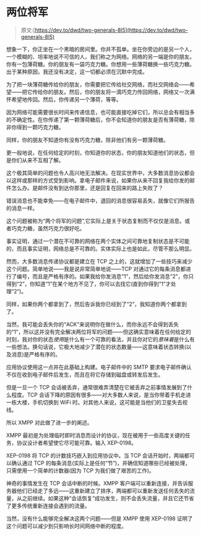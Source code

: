 # 两位将军

> 原文:[https://dev.to/dwd/two-generals-8l5](https://dev.to/dwd/two-generals-8l5)

想象一下，你正坐在一个黑暗的房间里。你并不孤单。坐在你旁边的是另一个人，一个模糊的、坦率地说不可信的人，我们称之为网络。网络的另一端是你的朋友。你有一包薄荷糖。你的朋友有一袋巧克力糖。你想用一些薄荷糖换一些巧克力糖。出于某种原因，我还没有决定，这一切都必须在沉默中完成。

为了把一块薄荷糖传给你的朋友，你需要把它传给社交网络，而社交网络会——希望——把它传给你的朋友。然后，你的朋友将一滴巧克力传回网络，网络又一次满怀希望地传回。然后，你传递另一个薄荷，等等。

因为网络可能需要很长时间来传递信息，也可能直接吃掉它们，所以总会有相当多的不确定性。在你传递了第一颗薄荷糖后，你不会知道你的朋友是否有薄荷糖，除非你得到一颗巧克力糖。

同样，你的朋友不知道你有没有巧克力糖，除非他们有另一颗薄荷糖。

更一般地说，在任何给定的时刻，你知道你的状态，你的朋友知道他们的状态，但是你们从来不互相了解。

这个极其简单的问题也令人高兴地无法解决。在现实世界中，大多数消息协议都会以这样或那样的方式受到影响。拿电子邮件来说，如果你从来不回复我给你发的邮件怎么办。是邮件没有到达你那里，还是回复在回来的路上失败了？

错误消息也不能幸免——在电子邮件中，退回的消息很容易丢失，就像它们所报告的消息一样。

这个问题被称为“两个将军的问题”,它实际上是关于状态复制而不仅仅是消息。或者巧克力糖，虽然巧克力很好吃。

事实证明，通过一个潜在不可靠的网络在两个实体之间可靠地复制状态是不可能的，而且事实证明，网络总是不可靠的。实体实际上也是如此，尽管不那么明显。

然而，大多数消息传递协议都是建立在 TCP 之上的，这就增加了一些技巧来减少这个问题。简单地说——我是说非常简单地说——TCP 对通过它的每条消息都进行了编号，而且是严格有序的。如果我给你发消息“1”，然后给你发消息“2”，你只得到“2”，你知道“1”在某个地方不见了，你可以去找它(直到你得到“1”才处理“2”)。

同样，如果你两个都拿到了，然后告诉我你已经到了“2”，我知道你两个都拿到了。

当然，我可能会丢失你的“ACK”来说明你在做什么，而你永远不会得到丢失的“1”，所以这并没有完全解决两位将军的问题——但这确实意味着在任何给定的时刻，我对你的状态*使用*是什么有一个可靠的看法，并且你对它的*意味着*是什么有一些想法。换句话说，它极大地减少了潜在的状态数量——这意味着状态转换(以及消息)是严格有序的。

应用协议使用这一点并在此基础上构建。电子邮件中的 SMTP 要求电子邮件确认不仅在收到电子邮件后发生，而且在将它存储到磁盘或转发后发生。

但是一旦一个 TCP 会话被丢弃，通常很难弄清楚在它被丢弃之前事情发展到了什么程度。TCP 会话下降的原因有很多——对大多数人来说，是当你带着手机走进一栋大楼，手机切换到 WiFi 时。对其他人来说，这可能是当他们的卫星失去视线。

所以 XMPP 对此做了进一步的阐述。

XMPP 最初是为处理临时即时消息而设计的协议，现在被用于一些高度关键的任务，协议设计者希望使它尽可能可靠。输入 XEP-0198。

XEP-0198 将 TCP 的计数技巧嵌入到应用协议中。当 TCP 会话开始时，两端都可以确认通过 TCP 的每条消息(实际上是任何“节”)，并确信知道哪些已经被处理，只需使用一个简单的计数器(因为 TCP 为我们做了艰苦的工作)。

神奇的事情发生在 TCP 会话中断的时候。XMPP 客户端可以重新连接，并告诉服务器他们已经走了多远——这重新建立了排序，两端都可以重新发送任何丢失的流量，从之前继续。如果这种“会话恢复”成功发生，则不会丢失流量，并且它还节省了更多传统重新连接会遇到的流量。

当然，没有什么能够完全解决这两个问题——但是 XMPP 使用 XEP-0198 证明了这个问题可以减少到只影响长时间网络中断的程度。